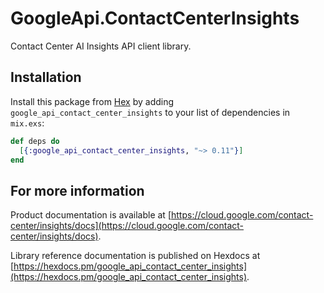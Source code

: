 # GoogleApi.ContactCenterInsights

Contact Center AI Insights API client library.



## Installation

Install this package from [Hex](https://hex.pm) by adding
`google_api_contact_center_insights` to your list of dependencies in `mix.exs`:

```elixir
def deps do
  [{:google_api_contact_center_insights, "~> 0.11"}]
end
```

## For more information

Product documentation is available at [https://cloud.google.com/contact-center/insights/docs](https://cloud.google.com/contact-center/insights/docs).

Library reference documentation is published on Hexdocs at
[https://hexdocs.pm/google_api_contact_center_insights](https://hexdocs.pm/google_api_contact_center_insights).
